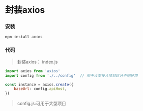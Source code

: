 # 封装axios

### 安装

`npm install axios`

### 代码

> 封装axios： index.js

```js
import axios from 'axios'
import config from './../config'  // 用于大型多人项目区分不同环境

const instance = axios.create({
    baseUrl: config.apiHost,
})
```

> config.js:可用于大型项目

```js

```